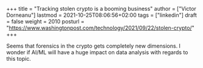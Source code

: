 +++
title = "Tracking stolen crypto is a booming business"
author = ["Victor Dorneanu"]
lastmod = 2021-10-25T08:06:56+02:00
tags = ["linkedin"]
draft = false
weight = 2010
posturl = "https://www.washingtonpost.com/technology/2021/09/22/stolen-crypto/"
+++

Seems that forensics in the crypto gets completely new dimensions. I wonder if AI/ML will have a huge impact on data analysis with regards to this topic.
